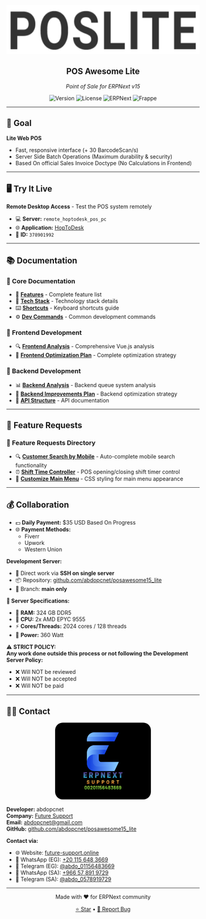 <div align="center">
    <img src="./imgs/pos_lite.png" height="128">
    <h2>POS Awesome Lite</h2>
    <p><em>Point of Sale for ERPNext v15</em></p>

![Version](https://img.shields.io/badge/version-14.10.2025-blue)
![License](https://img.shields.io/badge/license-GPLv3-green)
![ERPNext](https://img.shields.io/badge/ERPNext-v15-orange)
![Frappe](https://img.shields.io/badge/Frappe-v15-red)
</div>

---

## 🎯 Goal

**Lite Web POS**
- Fast, responsive interface (+ 30 BarcodeScan/s)
- Server Side Batch Operations (Maximum durability & security)
- Based On official Sales Invoice Doctype (No Calculations in Frontend)

---

## 🖥️ Try It Live

**Remote Desktop Access** - Test the POS system remotely
- 💻 **Server:** `remote_hoptodesk_pos_pc`
- 🌐 **Application:** [HopToDesk](https://hoptodesk.com)
- 🔑 **ID:** `378901992`

---

## 📚 Documentation

### 📁 Core Documentation
- 📄 **[Features](./docs/FEATURES.md)** - Complete feature list
- 🔧 **[Tech Stack](./docs/TECH_STACK.md)** - Technology stack details
- ⌨️ **[Shortcuts](./docs/SHORTCUTS.md)** - Keyboard shortcuts guide
- ⚙️ **[Dev Commands](./docs/common_dev_cmd.md)** - Common development commands

### 🎨 Frontend Development
- 🔍 **[Frontend Analysis](./needed_tasks/frontend/frontend_analysis.md)** - Comprehensive Vue.js analysis
- 🚀 **[Frontend Optimization Plan](./needed_tasks/frontend/frontend_suggested_improvments_based_on_analysis_plan.md)** - Complete optimization strategy

### 🔧 Backend Development
- 📊 **[Backend Analysis](./needed_tasks/backend/backend_analysis.md)** - Backend queue system analysis
- 🚀 **[Backend Improvements Plan](./needed_tasks/backend/backend_suggested_improvments_based_on_analysis_plan.md)** - Backend optimization strategy
- 🔌 **[API Structure](./needed_tasks/backend/API_STRUCTURE.md)** - API documentation

---

## 🚀 Feature Requests

### 📁 Feature Requests Directory
- 🔍 **[Customer Search by Mobile](./feature_requests/customer_searchby_mobile_no/auto_complete_mobile_search.md)** - Auto-complete mobile search functionality
- ⏰ **[Shift Time Controller](./feature_requests/shift_time_controller/pos_opening_closing_shift_timer.md)** - POS opening/closing shift timer control
- 🎨 **[Customize Main Menu](./feature_requests/main_manu/customize_menu.md)** - CSS styling for main menu appearance

---

## 💰 Collaboration

- 💵 **Daily Payment:** $35 USD Based On Progress
- 🌐 **Payment Methods:**
  - Fiverr
  - Upwork
  - Western Union

**Development Server:**
- 🔗 Direct work via **SSH on single server**
- 📦 Repository: [github.com/abdopcnet/posawesome15_lite](https://github.com/abdopcnet/posawesome15_lite)
- 🌿 Branch: **main only**

**🐢 Server Specifications:**
- 💾 **RAM:** 324 GB DDR5
- 🔧 **CPU:** 2x AMD EPYC 9555
- ⚡ **Cores/Threads:** 2024 cores / 128 threads
- 🔋 **Power:** 360 Watt

⚠️ **STRICT POLICY:**  
**Any work done outside this process or not following the Development Server Policy:**
- ❌ Will NOT be reviewed
- ❌ Will NOT be accepted
- ❌ Will NOT be paid

---

## 👨‍💻 Contact

<div align="center">
    <img src="./imgs/ERPNext-support.png" height="200" alt="Future Support" style="border-radius: 20px;">
</div>

**Developer:** abdopcnet  
**Company:** [Future Support](https://www.future-support.online/)  
**Email:** abdopcnet@gmail.com  
**GitHub:** [github.com/abdopcnet/posawesome15_lite](https://github.com/abdopcnet/posawesome15_lite)

**Contact via:**
- 🌐 Website: [future-support.online](https://www.future-support.online/)
- 📱 WhatsApp (EG): [+20 115 648 3669](https://wa.me/201156483669)
- 💬 Telegram (EG): [@abdo_01156483669](https://t.me/abdo_01156483669)
- 📱 WhatsApp (SA): [+966 57 891 9729](https://wa.me/966578919729)
- 💬 Telegram (SA): [@abdo_0578919729](https://t.me/abdo_0578919729)

---

<div align="center">
    <p>Made with ❤️ for ERPNext community</p>
    <p>
        <a href="https://github.com/abdopcnet/posawesome15_lite">⭐ Star</a> •
        <a href="https://github.com/abdopcnet/posawesome15_lite/issues">🐛 Report Bug</a>
    </p>
</div>